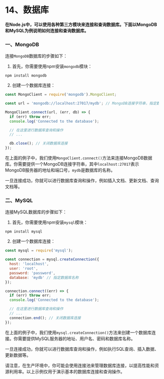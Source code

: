 # 14、数据库

**在Node.js中，可以使用各种第三方模块来连接和查询数据库。下面以MongoDB和MySQL为例说明如何连接和查询数据库。**

### 一、MongoDB

连接`MongoDB`数据库的步骤如下：

1. 首先，你需要使用npm安装`mongodb`模块：

```shell
npm install mongodb
```

2. 创建一个数据库连接：

```javascript
const MongoClient = require('mongodb').MongoClient;

const url = 'mongodb://localhost:27017/mydb'; // MongoDB连接字符串，指定数据库名称

MongoClient.connect(url, (err, db) => {
  if (err) throw err;
  console.log('Connected to the database');

  // 在这里进行数据库查询和操作
  // ...

  db.close(); // 关闭数据库连接
});
```

在上面的例子中，我们使用`MongoClient.connect()`方法来连接MongoDB数据库。你需要提供一个MongoDB连接字符串，其中`localhost:27017`表示MongoDB服务器的地址和端口号，`mydb`是数据库的名称。

一旦连接成功，你就可以进行数据库查询和操作，例如插入文档、更新文档、查询文档等。

### 二、MySQL

连接MySQL数据库的步骤如下：

1. 首先，你需要使用npm安装`mysql`模块：

```shell
npm install mysql
```

2. 创建一个数据库连接：

```javascript
const mysql = require('mysql');

const connection = mysql.createConnection({
  host: 'localhost',
  user: 'root',
  password: 'password',
  database: 'mydb' // 指定数据库名称
});

connection.connect((err) => {
  if (err) throw err;
  console.log('Connected to the database');

  // 在这里进行数据库查询和操作
  // ...
  connection.end(); // 关闭数据库连接
});
```

在上面的例子中，我们使用`mysql.createConnection()`方法来创建一个数据库连接。你需要提供MySQL服务器的地址、用户名、密码和数据库名称。

一旦连接成功，你就可以进行数据库查询和操作，例如执行SQL查询、插入数据、更新数据等。

请注意，在生产环境中，你可能会使用连接池来管理数据库连接，以提高性能和资源利用率。以上示例仅用于演示基本的数据库连接和查询操作。
